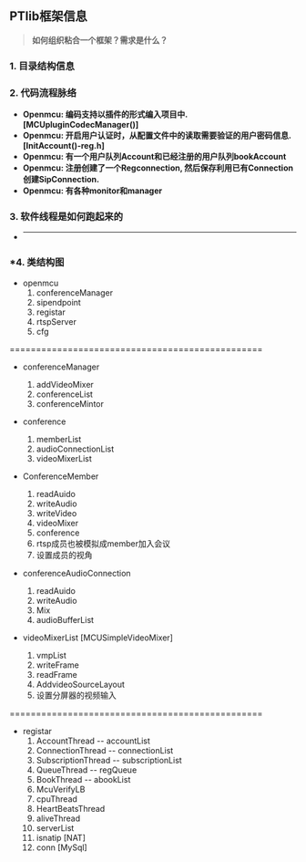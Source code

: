 ## **PTlib框架信息**
> **如何组织粘合一个框架？需求是什么？**

### **1. 目录结构信息**
### **2. 代码流程脉络**
- **Openmcu: 编码支持以插件的形式编入项目中. [MCUpluginCodecManager()]**
- **Openmcu: 开启用户认证时，从配置文件中的读取需要验证的用户密码信息. [InitAccount()-reg.h]**
- **Openmcu: 有一个用户队列Account和已经注册的用户队列bookAccount**
- **Openmcu: 注册创建了一个Regconnection, 然后保存利用已有Connection创建SipConnection.**
- **Openmcu: 有各种monitor和manager**

### **3. 软件线程是如何跑起来的**
- ****

### ***4. 类结构图**
- openmcu
	1. conferenceManager 
	2. sipendpoint
	3. registar
	4. rtspServer
	5. cfg

================================================

- conferenceManager
    1. addVideoMixer
    2. conferenceList
    3. conferenceMintor

- conference
    1. memberList
    2. audioConnectionList
    3. videoMixerList

- ConferenceMember
    1. readAuido
    2. writeAudio
    3. writeVideo
    4. videoMixer
    5. conference
	6. rtsp成员也被模拟成member加入会议
	7. 设置成员的视角

- conferenceAudioConnection
    1. readAuido
    2. writeAudio
    3. Mix
    4. audioBufferList

-  videoMixerList [MCUSimpleVideoMixer]
    1. vmpList
    2. writeFrame
    3. readFrame
    4. AddvideoSourceLayout
	5. 设置分屏器的视频输入

================================================

- registar 
	1. AccountThread    -- accountList
	2. ConnectionThread -- connectionList
	3. SubscriptionThread -- subscriptionList
	4. QueueThread  -- regQueue
	5. BookThread   -- abookList
	6. McuVerifyLB
	7. cpuThread
	8. HeartBeatsThread
    9. aliveThread
    10. serverList
    11. isnatip [NAT]
    12. conn [MySql]












